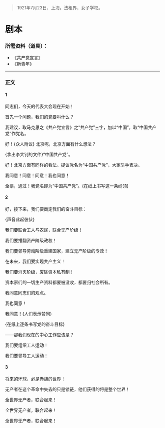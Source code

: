 > 1921年7月23日，上海，法租界，女子学校。

# 剧本

### 所需资料（道具）：

* 《共产党宣言》
* 《新青年》

***

### 正文

#### 1

同志们，今天的代表大会现在开始！

首先一个问题，我们的党要叫什么？

我建议，取马克思之《共产党宣言》之“共产党”三字，加以“中国”，取“中国共产党”作党名。

好！{众人附议} 北京呢，北京方面有什么想法？

{拿出李大钊的文件}“中国共产党”。

好！北京方面有同样的看法。提议党名为“中国共产党”，大家举手表决。

我同意！同意！同意！我也同意！

全票，通过！我党名即为“中国共产党”。{在纸上书写这一条纲领}

#### 2

好，接下来，我们要商定我们的奋斗目标：

{声音此起彼伏}

我们要联合工人与农民，联合无产阶级！

我们要推翻资产阶级政权！

我们要领导劳动阶级重建国家，建立无产阶级的专政！

在未来，我们要实现共产主义！

我们要消灭阶级，废除资本私有制！

资本家们的一切生产资料都要被没收，都要归社会所有。

我同意同志们的观点。

我也同意！

我同意！{人们表示赞同}

{在纸上逐条书写党的奋斗目标}

——那我们现在的中心工作应该是？

我们要组织工人运动！

我们要领导工人运动！

#### 3

将来的环球，必是赤旗的世界！

无产者在这个革命中失去的只是锁链，他们获得的将是整个世界！

全世界无产者，联合起来！

全世界无产者，联合起来！

全世界无产者，联合起来！